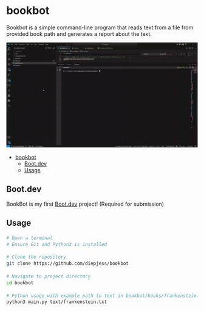 # bookbot

Bookbot is a simple command-line program that reads text from a file from provided book path and generates a report about the text.

![demo](./demo.gif)

- [bookbot](#bookbot)
  - [Boot.dev](#bootdev)
  - [Usage](#usage)


## Boot.dev
BookBot is my first [Boot.dev](https://www.boot.dev) project! (Required for submission)

## Usage
```bash
# Open a terminal
# Ensure Git and Python3 is installed

# Clone the repository
git clone https://github.com/diepjess/bookbot

# Navigate to project directory
cd bookbot

# Python usage with example path to text in bookbot/books/frankenstein.txt
python3 main.py text/frankenstein.txt
```
